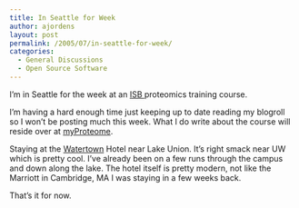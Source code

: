 ```yaml
---
title: In Seattle for Week
author: ajordens
layout: post
permalink: /2005/07/in-seattle-for-week/
categories:
  - General Discussions
  - Open Source Software
---
```

I&#8217;m in Seattle for the week at an [ISB ][1] proteomics training course.

I&#8217;m having a hard enough time just keeping up to date reading my blogroll so I won&#8217;t be posting much this week. What I do write about the course will reside over at [myProteome][2].

Staying at the [Watertown][3] Hotel near Lake Union. It&#8217;s right smack near UW which is pretty cool. I&#8217;ve already been on a few runs through the campus and down along the lake. The hotel itself is pretty modern, not like the Marriott in Cambridge, MA I was staying in a few weeks back. 

That&#8217;s it for now.

 [1]: http://www.systemsbiology.org
 [2]: http://www.myproteome.com
 [3]: http://www.watertownseattle.com/